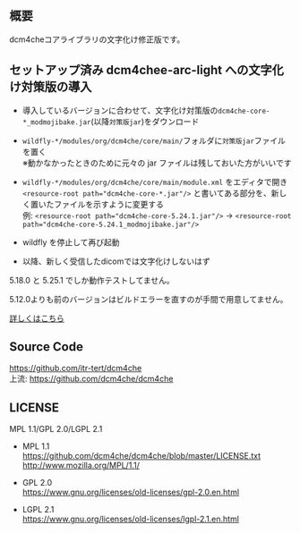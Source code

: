 ## 概要
dcm4cheコアライブラリの文字化け修正版です。  

## セットアップ済み dcm4chee-arc-light への文字化け対策版の導入

- 導入しているバージョンに合わせて、文字化け対策版の`dcm4che-core-*_modmojibake.jar`(以降`対策版jar`)をダウンロード  

- `wildfly-*/modules/org/dcm4che/core/main/`フォルダに`対策版jar`ファイルを置く  
※動かなかったときのために元々の jar ファイルは残しておいた方がいいです  

- `wildfly-*/modules/org/dcm4che/core/main/module.xml` をエディタで開き `<resource-root path="dcm4che-core-*.jar"/>` と書いてある部分を、新しく置いたファイルを示すように変更する  
例: `<resource-root path="dcm4che-core-5.24.1.jar"/>` → `<resource-root path="dcm4che-core-5.24.1_modmojibake.jar"/>`

- wildfly を停止して再び起動

- 以降、新しく受信したdicomでは文字化けしないはず

5.18.0 と 5.25.1 でしか動作テストしてません。

5.12.0よりも前のバージョンはビルドエラーを直すのが手間で用意してません。

[詳しくはこちら](https://github.com/itr-tert/note/blob/main/2022-01_dcm4che.md)

## Source Code
https://github.com/itr-tert/dcm4che  
上流: https://github.com/dcm4che/dcm4che


## LICENSE
MPL 1.1/GPL 2.0/LGPL 2.1

* MPL 1.1  
https://github.com/dcm4che/dcm4che/blob/master/LICENSE.txt  
http://www.mozilla.org/MPL/1.1/  

* GPL 2.0  
https://www.gnu.org/licenses/old-licenses/gpl-2.0.en.html

* LGPL 2.1  
https://www.gnu.org/licenses/old-licenses/lgpl-2.1.en.html